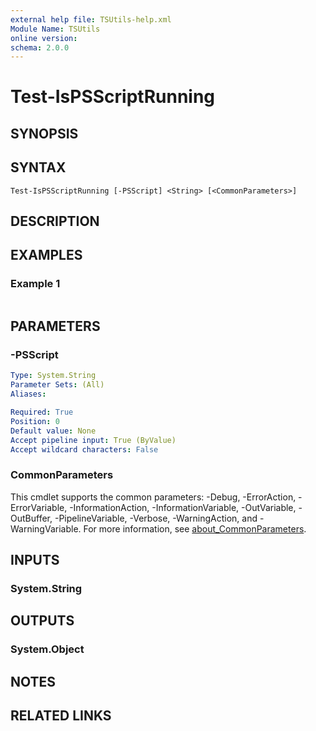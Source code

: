 ```yaml
---
external help file: TSUtils-help.xml
Module Name: TSUtils
online version:
schema: 2.0.0
---
```


# Test-IsPSScriptRunning

## SYNOPSIS


## SYNTAX

```
Test-IsPSScriptRunning [-PSScript] <String> [<CommonParameters>]
```

## DESCRIPTION


## EXAMPLES

### Example 1
```powershell

```



## PARAMETERS

### -PSScript


```yaml
Type: System.String
Parameter Sets: (All)
Aliases:

Required: True
Position: 0
Default value: None
Accept pipeline input: True (ByValue)
Accept wildcard characters: False
```

### CommonParameters
This cmdlet supports the common parameters: -Debug, -ErrorAction, -ErrorVariable, -InformationAction, -InformationVariable, -OutVariable, -OutBuffer, -PipelineVariable, -Verbose, -WarningAction, and -WarningVariable. For more information, see [about_CommonParameters](http://go.microsoft.com/fwlink/?LinkID=113216).

## INPUTS

### System.String

## OUTPUTS

### System.Object
## NOTES

## RELATED LINKS

